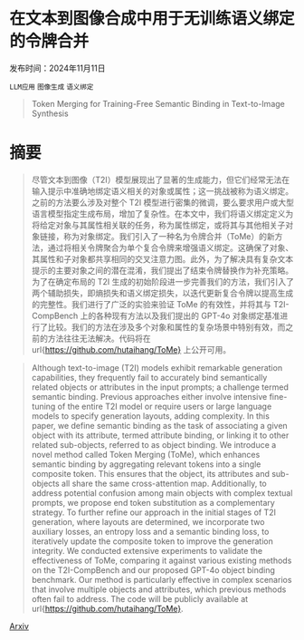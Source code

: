# 在文本到图像合成中用于无训练语义绑定的令牌合并

发布时间：2024年11月11日

`LLM应用` `图像生成` `语义绑定`

> Token Merging for Training-Free Semantic Binding in Text-to-Image Synthesis

# 摘要

> 尽管文本到图像（T2I）模型展现出了显著的生成能力，但它们经常无法在输入提示中准确地绑定语义相关的对象或属性；这一挑战被称为语义绑定。之前的方法要么涉及对整个 T2I 模型进行密集的微调，要么要求用户或大型语言模型指定生成布局，增加了复杂性。在本文中，我们将语义绑定定义为将给定对象与其属性相关联的任务，称为属性绑定，或将其与其他相关子对象链接，称为对象绑定。我们引入了一种名为令牌合并（ToMe）的新方法，通过将相关令牌聚合为单个复合令牌来增强语义绑定。这确保了对象、其属性和子对象都共享相同的交叉注意力图。此外，为了解决具有复杂文本提示的主要对象之间的潜在混淆，我们提出了结束令牌替换作为补充策略。为了在确定布局的 T2I 生成的初始阶段进一步完善我们的方法，我们引入了两个辅助损失，即熵损失和语义绑定损失，以迭代更新复合令牌以提高生成的完整性。我们进行了广泛的实验来验证 ToMe 的有效性，并将其与 T2I-CompBench 上的各种现有方法以及我们提出的 GPT-4o 对象绑定基准进行了比较。我们的方法在涉及多个对象和属性的复杂场景中特别有效，而之前的方法往往无法解决。代码将在 url{https://github.com/hutaihang/ToMe} 上公开可用。

> Although text-to-image (T2I) models exhibit remarkable generation capabilities, they frequently fail to accurately bind semantically related objects or attributes in the input prompts; a challenge termed semantic binding. Previous approaches either involve intensive fine-tuning of the entire T2I model or require users or large language models to specify generation layouts, adding complexity. In this paper, we define semantic binding as the task of associating a given object with its attribute, termed attribute binding, or linking it to other related sub-objects, referred to as object binding. We introduce a novel method called Token Merging (ToMe), which enhances semantic binding by aggregating relevant tokens into a single composite token. This ensures that the object, its attributes and sub-objects all share the same cross-attention map. Additionally, to address potential confusion among main objects with complex textual prompts, we propose end token substitution as a complementary strategy. To further refine our approach in the initial stages of T2I generation, where layouts are determined, we incorporate two auxiliary losses, an entropy loss and a semantic binding loss, to iteratively update the composite token to improve the generation integrity. We conducted extensive experiments to validate the effectiveness of ToMe, comparing it against various existing methods on the T2I-CompBench and our proposed GPT-4o object binding benchmark. Our method is particularly effective in complex scenarios that involve multiple objects and attributes, which previous methods often fail to address. The code will be publicly available at url{https://github.com/hutaihang/ToMe}.

[Arxiv](https://arxiv.org/abs/2411.07132)